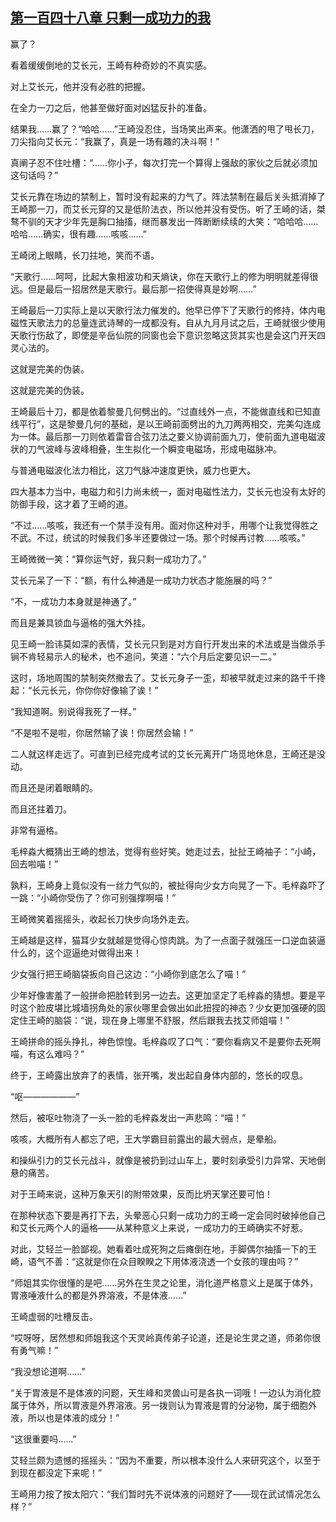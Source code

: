 ## [第一百四十八章 只剩一成功力的我](https://www.xxbiquge.com/11_11207/5463573.html)


  赢了？

  看着缓缓倒地的艾长元，王崎有种奇妙的不真实感。

  对上艾长元，他并没有必胜的把握。

  在全力一刀之后，他甚至做好面对凶猛反扑的准备。

  结果我……赢了？“哈哈……”王崎没忍住，当场笑出声来。他潇洒的甩了甩长刀，刀尖指向艾长元：“我赢了，真是一场有趣的决斗啊！”

  真阐子忍不住吐槽：“……你小子，每次打完一个算得上强敌的家伙之后就必须加这句话吗？”

  艾长元靠在场边的禁制上，暂时没有起来的力气了。阵法禁制在最后关头抵消掉了王崎那一刀，而艾长元穿的又是低阶法衣，所以他并没有受伤。听了王崎的话，桀骜不驯的天才少年先是胸口抽搐，继而暴发出一阵断断续续的大笑：“哈哈哈……哈哈……确实，很有趣……咳咳……”

  王崎闭上眼睛，长刀拄地，笑而不语。

  “天歌行……呵呵，比起大象相波功和天熵诀，你在天歌行上的修为明明就差得很远。但是最后一招居然是天歌行。最后那一招使得真是妙啊……”

  王崎最后一刀实际上是以天歌行法力催发的。他早已停下了天歌行的修持，体内电磁性天歌法力的总量连武诗琴的一成都没有。自从九月月试之后，王崎就很少使用天歌行伤敌了，即使是辛岳仙院的同窗也会下意识忽略这货其实也是会这门开天四灵心法的。

  这就是完美的伪装。

  这就是完美的伪装。

  王崎最后十刀，都是依着黎曼几何劈出的。“过直线外一点，不能做直线和已知直线平行”，这是黎曼几何的基础，是以王崎前面劈出的九刀两两相交，完美勾连成为一体。最后那一刀则依着雷音合弦刀法之要义协调前面九刀，使前面九道电磁波状的刀气波峰与波峰相叠，生生拟化一个瞬变电磁场，形成电磁脉冲。

  与普通电磁波化法力相比，这刀气脉冲速度更快，威力也更大。

  四大基本力当中，电磁力和引力尚未统一，面对电磁性法力，艾长元也没有太好的防御手段，这才着了王崎的道。

  “不过……咳咳，我还有一个禁手没有用。面对你这种对手，用哪个让我觉得胜之不武。不过，统试的时候我们多半还要做过一场。那个时候再讨教……咳咳。”

  王崎微微一笑：“算你运气好，我只剩一成功力了。”

  艾长元呆了一下：“额，有什么神通是一成功力状态才能施展的吗？”

  “不，一成功力本身就是神通了。”

  而且是兼具锁血与逼格的强大外挂。

  见王崎一脸讳莫如深的表情，艾长元只到是对方自行开发出来的术法或是当做杀手锏不肯轻易示人的秘术，也不追问，笑道：“六个月后定要见识一二。”

  这时，场地周围的禁制突然撤去了。艾长元身子一歪，却被早就走过来的路千千搀起：“长元长元，你你你好像输了诶！”

  “我知道啊。别说得我死了一样。”

  “不是啦不是啦，你居然输了诶！你居然会输！”

  二人就这样走远了。可直到已经完成考试的艾长元离开广场觅地休息，王崎还是没动。

  而且还是闭着眼睛的。

  而且还拄着刀。

  非常有逼格。

  毛梓淼大概猜出王崎的想法，觉得有些好笑。她走过去，扯扯王崎袖子：“小崎，回去啦喵！”

  孰料，王崎身上竟似没有一丝力气似的，被扯得向少女方向晃了一下。毛梓淼吓了一跳：“小崎你受伤了？你可别强撑啊喵！”

  王崎微笑着摇摇头，收起长刀快步向场外走去。

  王崎越是这样，猫耳少女就越是觉得心惊肉跳。为了一点面子就强压一口逆血装逼什么的，这个逗逼绝对做得出来！

  少女强行把王崎脑袋扳向自己这边：“小崎你到底怎么了喵！”

  少年好像害羞了一般拼命把脸转到另一边去。这更加坚定了毛梓淼的猜想。要是平时这个脸皮堪比城墙拐角处的家伙哪里会做出如此扭捏的神态？少女更加强硬的固定住王崎的脑袋：“说，现在身上哪里不舒服，然后跟我去找艾师姐喵！”

  王崎拼命的摇头挣扎，神色惊惶。毛梓淼叹了口气：“要你看病又不是要你去死啊喵，有这么难吗？”

  终于，王崎露出放弃了的表情，张开嘴，发出起自身体内部的，悠长的叹息。

  “呕——————”

  然后，被呕吐物浇了一头一脸的毛梓淼发出一声悲鸣：“喵！”

  咳咳，大概所有人都忘了吧，王大学霸目前露出的最大弱点，是晕船。

  和操纵引力的艾长元战斗，就像是被扔到过山车上，要时刻承受引力异常、天地倒悬的痛苦。

  对于王崎来说，这种万象天引的附带效果，反而比坍天掌还要可怕！

  在那种状态下要是再打下去，头晕恶心只剩一成功力的王崎一定会同时破掉他自己和艾长元两个人的逼格——从某种意义上来说，一成功力的王崎确实不好惹。

  对此，艾轻兰一脸鄙视。她看着吐成死狗之后瘫倒在地，手脚偶尔抽搐一下的王崎，语气不善：“这就是你在众目睽睽之下用体液浇透一个女孩的理由吗？”

  “师姐其实你很懂的是吧……另外在生灵之论里，消化道严格意义上是属于体外，胃液唾液什么的都是外界溶液，不是体液……”

  王崎虚弱的吐槽反击。

  “哎呀呀，居然想和师姐我这个天灵岭真传弟子论道，还是论生灵之道，师弟你很有勇气嘛！”

  “我没想论道啊……”

  “关于胃液是不是体液的问题，天生峰和灵兽山可是各执一词哦！一边认为消化腔属于体外，所以胃液是外界溶液。另一拨则认为胃液是胃的分泌物，属于细胞外液，所以也是体液的成分！”

  “这很重要吗……”

  艾轻兰颇为遗憾的摇摇头：“因为不重要，所以根本没什么人来研究这个，以至于到现在都没定下来呢！”

  王崎用力按了按太阳穴：“我们暂时先不说体液的问题好了——现在武试情况怎么样？”
